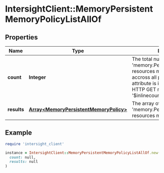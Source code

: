# IntersightClient::MemoryPersistentMemoryPolicyListAllOf

## Properties

| Name | Type | Description | Notes |
| ---- | ---- | ----------- | ----- |
| **count** | **Integer** | The total number of &#39;memory.PersistentMemoryPolicy&#39; resources matching the request, accross all pages. The &#39;Count&#39; attribute is included when the HTTP GET request includes the &#39;$inlinecount&#39; parameter. | [optional] |
| **results** | [**Array&lt;MemoryPersistentMemoryPolicy&gt;**](MemoryPersistentMemoryPolicy.md) | The array of &#39;memory.PersistentMemoryPolicy&#39; resources matching the request. | [optional] |

## Example

```ruby
require 'intersight_client'

instance = IntersightClient::MemoryPersistentMemoryPolicyListAllOf.new(
  count: null,
  results: null
)
```

